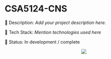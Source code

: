 # CSA5124-CNS

📌 Description: *Add your project description here.*

🔧 Tech Stack: *Mention technologies used here*

🚀 Status: In development / complete


<p align="center">
  <img src="https://profile-counter.glitch.me/ComradeMohan-CSA5124-CNS/count.svg" />
</p>

